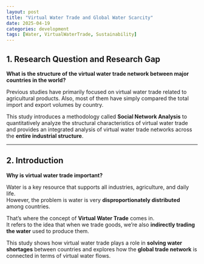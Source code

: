 ```yaml
---
layout: post
title: "Virtual Water Trade and Global Water Scarcity"
date: 2025-04-19
categories: development
tags: [Water, VirtualWaterTrade, Sustainability]
---
```


## 1. Research Question and Research Gap

**What is the structure of the virtual water trade network between major countries in the world?**

Previous studies have primarily focused on virtual water trade related to agricultural products. Also, most of them have simply compared the total import and export volumes by country.

This study introduces a methodology called **Social Network Analysis** to quantitatively analyze the structural characteristics of virtual water trade and provides an integrated analysis of virtual water trade networks across the **entire industrial structure**.

---

## 2. Introduction

**Why is virtual water trade important?**

Water is a key resource that supports all industries, agriculture, and daily life.  
However, the problem is water is very **disproportionately distributed** among countries.

That’s where the concept of **Virtual Water Trade** comes in.  
It refers to the idea that when we trade goods, we’re also **indirectly trading the water** used to produce them.

This study shows how virtual water trade plays a role in **solving water shortages** between countries and explores how the **global trade network** is connected in terms of virtual water flows.
